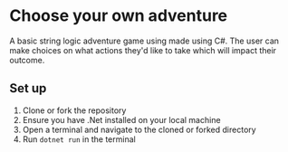 # Choose your own adventure

A basic string logic adventure game using made using C#. The user can make choices on what actions they'd like to take which will impact their outcome.

## Set up

1. Clone or fork the repository
1. Ensure you have .Net installed on your local machine
1. Open a terminal and navigate to the cloned or forked directory
1. Run `dotnet run` in the terminal
